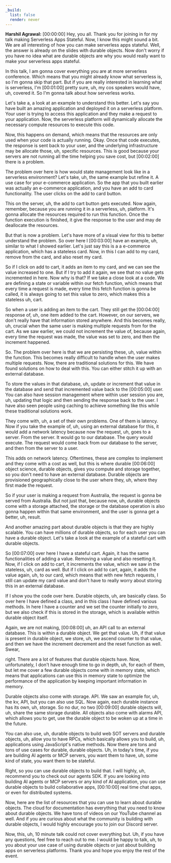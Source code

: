 ```yaml
---
_build:
  list: false
  render: never
---
```


**Harshil Agrawal:** [00:00:00] Hey, you all. Thank you for joining in for my talk making Serverless Apps Stateful. Now, I know this might sound a bit. We are all interesting of how you can make serverless apps stateful. Well, the answer is already on the slides with durable objects. Now don't worry if you have no idea what are durable objects are why you would really want to make your serverless apps stateful.

In this talk, I am gonna cover everything you are at more serverless conference. Which means that you might already know what serverless is, so I'm gonna skip that part. But if you are really interested in learning what is serverless, I'm [00:01:00] pretty sure, uh, my cos speakers would have, uh, covered it. So I'm gonna talk about how serverless works.

Let's take a, a look at an example to understand this better. Let's say you have built an amazing application and deployed it on a serverless platform. Your user is trying to access this application and they make a request to your application. Now, the serverless platform will dynamically allocate the necessary compute resources to execute this code.

Now, this happens on demand, which means that the resources are only used when your code is actually running. Okay. Once that code executes, the response is sent back to your user, and the underlying infrastructure may be allocate those, uh, specific resources. This is good because your servers are not running all the time helping you save cost, but [00:02:00] there is a problem.

The problem over here is how would state management look like in a serverless environment? Let's take, uh, the same example but refine it. A use case for your e-commerce application. So the app that you built earlier was actually an e-commerce application, and you have an add to card functionality. The user clicks on the add to card button.

This on the server, uh, the add to cart button gets executed. Now again, remember, because you are running it in a serverless, uh, platform. It's gonna allocate the resources required to run this function. Once the function execution is finished, it give the response to the user and may de deallocate the resources.

But that is now a problem. Let's have more of a visual view for this to better understand the problem. So over here I [00:03:00] have an example, uh, similar to what I showed earlier. Let's just say this is a a e-commerce application, which has a stateless card. Now, in this I can add to my card, remove from the card, and also reset my card.

So if I click on add to cart, it adds an item to my card, and we can see the value increased to one. But if I try to add it again, we see that no value gets incremented in here. Now why is that? If we take a close look at a code. We are defining a state or variable within our fetch function, which means that every time a request is made, every time this fetch function is gonna be called, it is always going to set this value to zero, which makes this a stateless uh, cart.

So when a user is adding an item to the cart. They still get the [00:04:00] response of, uh, one item added to the cart. However, on our servers, we don't really have that information stored anywhere. And this becomes really, uh, crucial when the same user is making multiple requests from for the cart. As we saw earlier, we could not increment the value of, because again, every time the request was made, the value was set to zero, and then the increment happened.

So. The problem over here is that we are persisting these, uh, value within the function. This becomes really difficult to handle when the user makes multiple requests. Now, there are traditional solutions for this. We have found solutions on how to deal with this. You can either stitch it up with an external database.

To store the values in that database, uh, update or increment that value in the database and send that incremented value back to the [00:05:00] user. You can also have session management where within user session you are, uh, updating that logic and then sending the response back to the user. I have also seen people using caching to achieve something like this while these traditional solutions work.

They come with, uh, a set of their own problems. One of them is latency. Now if you take the example of, uh, using an external database for this, it would add a network latency because now the request, uh, goes to a server. From the server. It would go to our database. The query would execute. The request would come back from our database to the server, and then from the server to a user.

This adds on network latency. Oftentimes, these are complex to implement and they come with a cost as well, but this is where durable [00:06:00] object science, durable objects, gives you compute and storage together, so you don't need to have an external database. Durable objects are provisioned geographically close to the user where they, uh, where they first made the request.

So if your user is making a request from Australia, the request is gonna be served from Australia. But not just that, because now, uh, durable objects come with a storage attached, the storage or the database operation is also gonna happen within that same environment, and the user is gonna get a better, uh, result.

And another amazing part about durable objects is that they are highly scalable. You can have millions of durable objects, so for each user you can have a durable object. Let's take a look at the example of a stateful cart with durable objects.

So [00:07:00] over here I have a stateful cart. Again, it has the same functionalities of adding a value. Removing a value and also resetting it. Now, if I click on add to cart, it increments the value, which we saw in the stateless, uh, card as well. But if I click on add to cart, again, it adds the value again, uh, to our card, which means that with new fetch requests, I still can update my card value and don't have to really worry about storing this in an external database.

If I show you the code over here. Durable objects, uh, are basically class. So over here I have defined a class, and in this class I have defined various methods. In here I have a counter and we set the counter initially to zero, but we also check if this is stored in the storage, which is available within durable object itself.

Again, we are not making, [00:08:00] uh, an API call to an external database. This is within a durable object. We get that value. Uh, if that value is present in durable object, we store, uh, we ascend counter to that value, and then we have the increment decrement and the reset function as well. Swear,

right. There are a lot of features that durable objects have. Now, unfortunately, I don't have enough time to go in depth, uh, for each of them, but let me cover a few durable objects come with in memory state, which means that applications can use this in memory state to optimize the performance of the application by keeping important information in memory.

Durable objects also come with storage. API. We saw an example for, uh, the kv, API, but you can also use SQL. Now again, each durable instance has its own, uh, storage. So no dur, no two [00:09:00] durable objects will, uh, share the same storage durable. All objects also come with alarms API, which allows you to get, use the durable object to be woken up at a time in the future.

You can also use, uh, durable objects to build web SOT servers and durable objects, uh, allow you to have RPCs, which basically allows you to build, uh, applications using JavaScript's native methods. Now there are tons and tons of use cases for durable, durable objects. Uh, in today's time, if you are building AI agents or MCP servers, you want them to have, uh, some kind of state, you want them to be stateful.

Right, so you can use durable objects to build that. I will highly, uh, recommend you to check out our agents SDK. If you are looking into building AI agents or MCP servers or any kind of AI application, you can use durable objects to build collaborative apps, [00:10:00] real time chat apps, or even for distributed systems.

Now, here are the list of resources that you can use to learn about durable objects. The cloud for documentation has everything that you need to know about durable objects. We have tons of videos on our YouTube channel as well. And if you are curious about what the community is building with durable objects, I would highly encourage you to join our Discord server.

Now, this, uh, 10 minute talk could not cover everything but. Uh, if you have any questions, feel free to reach out to me. I would be happy to talk, uh, to you about your use case of using durable objects or just about building apps on serverless platforms. Thank you and hope you enjoy the rest of the event.